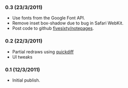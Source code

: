 ### 0.3 (23/3/2011)

*  Use fonts from the Google Font API.
*  Remove inset box-shadow due to bug in Safari WebKit.
*  Post code to github [fivesixty/notepages](https://github.com/fivesixty/notepages).

### 0.2 (22/3/2011)

*  Partial redraws using [quickdiff](https://github.com/c-spencer/quickdiff)
*  UI tweaks

### 0.1 (12/3/2011)

*  Initial publish.